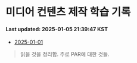 # 미디어 컨텐츠 제작 학습 기록
#### Last updated: 2025-01-05 21:39:47 KST

- [2025-01-01](20250101.md)
> 읽을 것을 정리함. 주로 PAR에 대한 것들.
